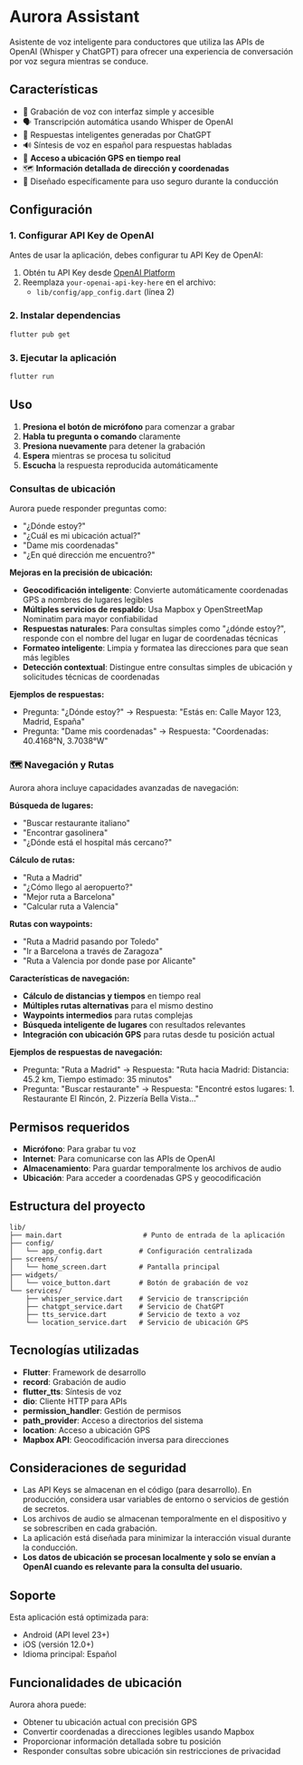 # Aurora Assistant

Asistente de voz inteligente para conductores que utiliza las APIs de OpenAI (Whisper y ChatGPT) para ofrecer una experiencia de conversación por voz segura mientras se conduce.

## Características

- 🎤 Grabación de voz con interfaz simple y accesible
- 🗣️ Transcripción automática usando Whisper de OpenAI
- 🤖 Respuestas inteligentes generadas por ChatGPT
- 🔊 Síntesis de voz en español para respuestas habladas
- 📍 **Acceso a ubicación GPS en tiempo real**
- 🗺️ **Información detallada de dirección y coordenadas**
- 🚗 Diseñado específicamente para uso seguro durante la conducción

## Configuración

### 1. Configurar API Key de OpenAI

Antes de usar la aplicación, debes configurar tu API Key de OpenAI:

1. Obtén tu API Key desde [OpenAI Platform](https://platform.openai.com/api-keys)
2. Reemplaza `your-openai-api-key-here` en el archivo:
   - `lib/config/app_config.dart` (línea 2)

### 2. Instalar dependencias

```bash
flutter pub get
```

### 3. Ejecutar la aplicación

```bash
flutter run
```

## Uso

1. **Presiona el botón de micrófono** para comenzar a grabar
2. **Habla tu pregunta o comando** claramente
3. **Presiona nuevamente** para detener la grabación
4. **Espera** mientras se procesa tu solicitud
5. **Escucha** la respuesta reproducida automáticamente

### Consultas de ubicación

Aurora puede responder preguntas como:
- "¿Dónde estoy?"
- "¿Cuál es mi ubicación actual?"
- "Dame mis coordenadas"
- "¿En qué dirección me encuentro?"

**Mejoras en la precisión de ubicación:**
- **Geocodificación inteligente**: Convierte automáticamente coordenadas GPS a nombres de lugares legibles
- **Múltiples servicios de respaldo**: Usa Mapbox y OpenStreetMap Nominatim para mayor confiabilidad
- **Respuestas naturales**: Para consultas simples como "¿dónde estoy?", responde con el nombre del lugar en lugar de coordenadas técnicas
- **Formateo inteligente**: Limpia y formatea las direcciones para que sean más legibles
- **Detección contextual**: Distingue entre consultas simples de ubicación y solicitudes técnicas de coordenadas

**Ejemplos de respuestas:**
- Pregunta: "¿Dónde estoy?" → Respuesta: "Estás en: Calle Mayor 123, Madrid, España"
- Pregunta: "Dame mis coordenadas" → Respuesta: "Coordenadas: 40.4168°N, 3.7038°W"

### 🗺️ **Navegación y Rutas**

Aurora ahora incluye capacidades avanzadas de navegación:

**Búsqueda de lugares:**
- "Buscar restaurante italiano"
- "Encontrar gasolinera"
- "¿Dónde está el hospital más cercano?"

**Cálculo de rutas:**
- "Ruta a Madrid"
- "¿Cómo llego al aeropuerto?"
- "Mejor ruta a Barcelona"
- "Calcular ruta a Valencia"

**Rutas con waypoints:**
- "Ruta a Madrid pasando por Toledo"
- "Ir a Barcelona a través de Zaragoza"
- "Ruta a Valencia por donde pase por Alicante"

**Características de navegación:**
- **Cálculo de distancias y tiempos** en tiempo real
- **Múltiples rutas alternativas** para el mismo destino
- **Waypoints intermedios** para rutas complejas
- **Búsqueda inteligente de lugares** con resultados relevantes
- **Integración con ubicación GPS** para rutas desde tu posición actual

**Ejemplos de respuestas de navegación:**
- Pregunta: "Ruta a Madrid" → Respuesta: "Ruta hacia Madrid: Distancia: 45.2 km, Tiempo estimado: 35 minutos"
- Pregunta: "Buscar restaurante" → Respuesta: "Encontré estos lugares: 1. Restaurante El Rincón, 2. Pizzería Bella Vista..."

## Permisos requeridos

- **Micrófono**: Para grabar tu voz
- **Internet**: Para comunicarse con las APIs de OpenAI
- **Almacenamiento**: Para guardar temporalmente los archivos de audio
- **Ubicación**: Para acceder a coordenadas GPS y geocodificación

## Estructura del proyecto

```
lib/
├── main.dart                    # Punto de entrada de la aplicación
├── config/
│   └── app_config.dart         # Configuración centralizada
├── screens/
│   └── home_screen.dart        # Pantalla principal
├── widgets/
│   └── voice_button.dart       # Botón de grabación de voz
└── services/
    ├── whisper_service.dart    # Servicio de transcripción
    ├── chatgpt_service.dart    # Servicio de ChatGPT
    ├── tts_service.dart        # Servicio de texto a voz
    └── location_service.dart   # Servicio de ubicación GPS
```

## Tecnologías utilizadas

- **Flutter**: Framework de desarrollo
- **record**: Grabación de audio
- **flutter_tts**: Síntesis de voz
- **dio**: Cliente HTTP para APIs
- **permission_handler**: Gestión de permisos
- **path_provider**: Acceso a directorios del sistema
- **location**: Acceso a ubicación GPS
- **Mapbox API**: Geocodificación inversa para direcciones

## Consideraciones de seguridad

- Las API Keys se almacenan en el código (para desarrollo). En producción, considera usar variables de entorno o servicios de gestión de secretos.
- Los archivos de audio se almacenan temporalmente en el dispositivo y se sobrescriben en cada grabación.
- La aplicación está diseñada para minimizar la interacción visual durante la conducción.
- **Los datos de ubicación se procesan localmente y solo se envían a OpenAI cuando es relevante para la consulta del usuario.**

## Soporte

Esta aplicación está optimizada para:
- Android (API level 23+)
- iOS (versión 12.0+)
- Idioma principal: Español

## Funcionalidades de ubicación

Aurora ahora puede:
- Obtener tu ubicación actual con precisión GPS
- Convertir coordenadas a direcciones legibles usando Mapbox
- Proporcionar información detallada sobre tu posición
- Responder consultas sobre ubicación sin restricciones de privacidad

